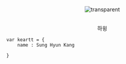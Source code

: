 <div align="center">
  <img src="https://i.namu.wiki/i/wBJUQlD99R7WQ7BCWiaIH0CP2ha0LdeVCo6q1mZT_7jAl91vDBlyejxHVdEpf1VI5DCT1LmVT6SB4EHTRUT2IA.svg" alt="transparent">
</div>


   
<br>

<p align="center">
    하윙<br>

    var keartt = {
        name : Sung Hyun Kang
        
    }
</p>
